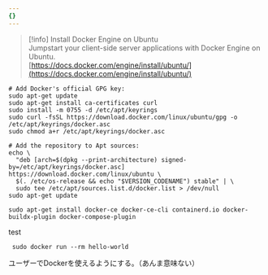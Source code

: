 ```yaml
---
{}
---
```

  

> [!info] Install Docker Engine on Ubuntu  
> Jumpstart your client-side server applications with Docker Engine on Ubuntu.  
> [https://docs.docker.com/engine/install/ubuntu/](https://docs.docker.com/engine/install/ubuntu/)  

  

  

```Shell
# Add Docker's official GPG key:
sudo apt-get update
sudo apt-get install ca-certificates curl
sudo install -m 0755 -d /etc/apt/keyrings
sudo curl -fsSL https://download.docker.com/linux/ubuntu/gpg -o /etc/apt/keyrings/docker.asc
sudo chmod a+r /etc/apt/keyrings/docker.asc

# Add the repository to Apt sources:
echo \
  "deb [arch=$(dpkg --print-architecture) signed-by=/etc/apt/keyrings/docker.asc] https://download.docker.com/linux/ubuntu \
  $(. /etc/os-release && echo "$VERSION_CODENAME") stable" | \
  sudo tee /etc/apt/sources.list.d/docker.list > /dev/null
sudo apt-get update

sudo apt-get install docker-ce docker-ce-cli containerd.io docker-buildx-plugin docker-compose-plugin
```

  

test

```Shell
 sudo docker run --rm hello-world
```

  

  

ユーザーでDockerを使えるようにする。（あんま意味ない）